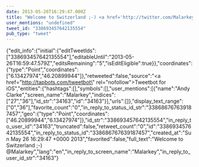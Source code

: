 ```yaml
---
date: 2013-05-26T16:29:47.000Z
title: "Welcome to Switzerland ;-) <a href='http://twitter.com/Malarkey'>@Malarkey</a>″"
user_mentions: "undefined"
tweet_id: "338693457642135554"
pub_type: "tweet"
---
```

{"edit_info":{"initial":{"editTweetIds":["338693457642135554"],"editableUntil":"2013-05-26T16:59:47.579Z","editsRemaining":"5","isEditEligible":true}},"coordinates":{"type":"Point","coordinates":["6.13427974","46.20899944"]},"retweeted":false,"source":"<a href=\"http://tapbots.com/tweetbot\" rel=\"nofollow\">Tweetbot for iOS</a>","entities":{"hashtags":[],"symbols":[],"user_mentions":[{"name":"Andy Clarke","screen_name":"Malarkey","indices":["27","36"],"id_str":"34163","id":"34163"}],"urls":[]},"display_text_range":["0","36"],"favorite_count":"0","in_reply_to_status_id_str":"338686767639187457","geo":{"type":"Point","coordinates":["46.20899944","6.13427974"]},"id_str":"338693457642135554","in_reply_to_user_id":"34163","truncated":false,"retweet_count":"0","id":"338693457642135554","in_reply_to_status_id":"338686767639187457","created_at":"Sun May 26 16:29:47 +0000 2013","favorited":false,"full_text":"Welcome to Switzerland ;-) @Malarkey","lang":"en","in_reply_to_screen_name":"Malarkey","in_reply_to_user_id_str":"34163"}
